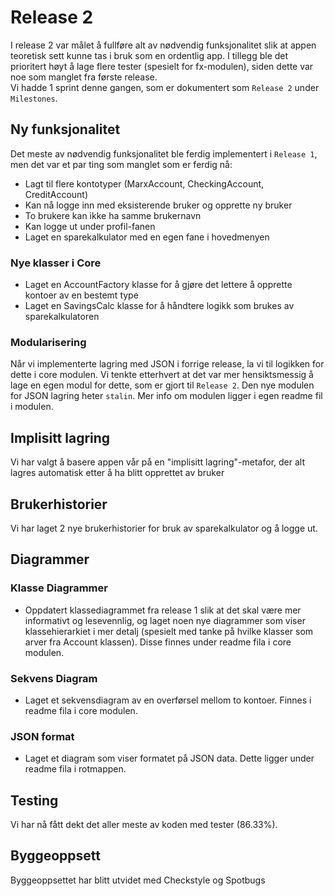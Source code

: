 # Release 2

I release 2 var målet å fullføre alt av nødvendig funksjonalitet slik at appen teoretisk sett kunne tas i bruk som en ordentlig app. I tillegg ble det prioritert høyt å lage flere tester (spesielt for fx-modulen), siden dette var noe som manglet fra første release.  
Vi hadde 1 sprint denne gangen, som er dokumentert som `Release 2` under `Milestones`.

## Ny funksjonalitet
Det meste av nødvendig funksjonalitet ble ferdig implementert i `Release 1`, men det var et par ting som manglet som er ferdig nå:
- Lagt til flere kontotyper (MarxAccount, CheckingAccount, CreditAccount)
- Kan nå logge inn med eksisterende bruker og opprette ny bruker
- To brukere kan ikke ha samme brukernavn
- Kan logge ut under profil-fanen
- Laget en sparekalkulator med en egen fane i hovedmenyen
### Nye klasser i Core
- Laget en AccountFactory klasse for å gjøre det lettere å opprette kontoer av en bestemt type 
- Laget en SavingsCalc klasse for å håndtere logikk som brukes av sparekalkulatoren
### Modularisering
Når vi implementerte lagring med JSON i forrige release, la vi til logikken for dette i core modulen. Vi tenkte etterhvert at det var mer hensiktsmessig å lage en egen modul for dette, som er gjort til `Release 2`. Den nye modulen for JSON lagring heter `stalin`. Mer info om modulen ligger i egen readme fil i modulen.
## Implisitt lagring 
Vi har valgt å basere appen vår på en "implisitt lagring"-metafor, der alt lagres automatisk etter å ha blitt opprettet av bruker

## Brukerhistorier

Vi har laget 2 nye brukerhistorier for bruk av sparekalkulator og å logge ut.

## Diagrammer

### Klasse Diagrammer

- Oppdatert klassediagrammet fra release 1 slik at det skal være mer informativt og lesevennlig, og laget noen nye diagrammer som viser klassehierarkiet i mer detalj (spesielt med tanke på hvilke klasser som arver fra Account klassen). Disse finnes under readme fila i core modulen. 

### Sekvens Diagram

- Laget et sekvensdiagram av en overførsel mellom to kontoer. Finnes i readme fila i core modulen.

### JSON format

- Laget et diagram som viser formatet på JSON data. Dette ligger under readme fila i rotmappen.

## Testing
Vi har nå fått dekt det aller meste av koden med tester (86.33%).

## Byggeoppsett

Byggeoppsettet har blitt utvidet med Checkstyle og Spotbugs
